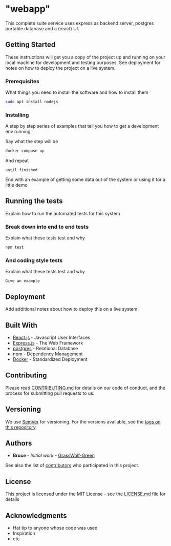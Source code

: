 # "webapp"

This complete suite service uses express as backend server, postgres portable database and a (react) UI.

## Getting Started

These instructions will get you a copy of the project up and running on your local machine for development and testing purposes. See deployment for notes on how to deploy the project on a live system.

### Prerequisites

What things you need to install the software and how to install them

```bash
sudo apt install nodejs
```

### Installing

A step by step series of examples that tell you how to get a development env running

Say what the step will be

```bash
docker-compose up
```

And repeat

```
until finished
```

End with an example of getting some data out of the system or using it for a little demo

## Running the tests

Explain how to run the automated tests for this system

### Break down into end to end tests

Explain what these tests test and why

```bash
npm test
```

### And coding style tests

Explain what these tests test and why

```
Give an example
```

## Deployment

Add additional notes about how to deploy this on a live system

## Built With

* [React.js](https://reactjs.org/) - Javascript User Interfaces
* [Express.js](https://expressjs.com/) - The Web Framework
* [postgres](https://www.postgresql.org/) - Relational Database
* [npm](https://www.npmjs.com/) - Dependency Management
* [Docker](https://www.npmjs.com/) - Standardized Deployment

## Contributing

Please read [CONTRIBUTING.md](https://gist.github.com/PurpleBooth/b24679402957c63ec426) for details on our code of conduct, and the process for submitting pull requests to us.

## Versioning

We use [SemVer](http://semver.org/) for versioning. For the versions available, see the [tags on this repository](https://github.com/your/project/tags). 

## Authors

* **Bruce** - *Initial work* - [GrassWolf-Green](https://github.com/GrassWolf-Green)

See also the list of [contributors](https://github.com/your/project/contributors) who participated in this project.

## License

This project is licensed under the MIT License - see the [LICENSE.md](LICENSE.md) file for details

## Acknowledgments

* Hat tip to anyone whose code was used
* Inspiration
* etc
